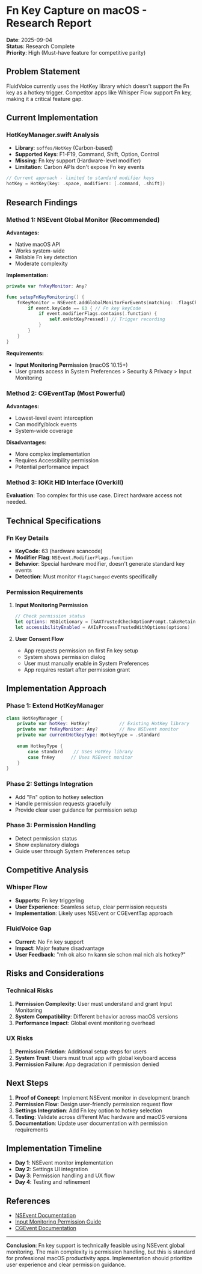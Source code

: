 # Fn Key Capture on macOS - Research Report

**Date**: 2025-09-04  
**Status**: Research Complete  
**Priority**: High (Must-have feature for competitive parity)

## Problem Statement

FluidVoice currently uses the HotKey library which doesn't support the Fn key as a hotkey trigger. Competitor apps like Whisper Flow support Fn key, making it a critical feature gap.

## Current Implementation

### HotKeyManager.swift Analysis
- **Library**: `soffes/HotKey` (Carbon-based)
- **Supported Keys**: F1-F19, Command, Shift, Option, Control
- **Missing**: Fn key support (Hardware-level modifier)
- **Limitation**: Carbon APIs don't expose Fn key events

```swift
// Current approach - limited to standard modifier keys
hotKey = HotKey(key: .space, modifiers: [.command, .shift])
```

## Research Findings

### Method 1: NSEvent Global Monitor (Recommended)

**Advantages:**
- Native macOS API
- Works system-wide  
- Reliable Fn key detection
- Moderate complexity

**Implementation:**
```swift
private var fnKeyMonitor: Any?

func setupFnKeyMonitoring() {
    fnKeyMonitor = NSEvent.addGlobalMonitorForEvents(matching: .flagsChanged) { event in
        if event.keyCode == 63 { // Fn key keyCode
            if event.modifierFlags.contains(.function) {
                self.onHotKeyPressed() // Trigger recording
            }
        }
    }
}
```

**Requirements:**
- **Input Monitoring Permission** (macOS 10.15+)
- User grants access in System Preferences > Security & Privacy > Input Monitoring

### Method 2: CGEventTap (Most Powerful)

**Advantages:**
- Lowest-level event interception
- Can modify/block events
- System-wide coverage

**Disadvantages:**
- More complex implementation
- Requires Accessibility permission
- Potential performance impact

### Method 3: IOKit HID Interface (Overkill)

**Evaluation**: Too complex for this use case. Direct hardware access not needed.

## Technical Specifications

### Fn Key Details
- **KeyCode**: 63 (hardware scancode)
- **Modifier Flag**: `NSEvent.ModifierFlags.function`
- **Behavior**: Special hardware modifier, doesn't generate standard key events
- **Detection**: Must monitor `flagsChanged` events specifically

### Permission Requirements

1. **Input Monitoring Permission**
   ```swift
   // Check permission status
   let options: NSDictionary = [kAXTrustedCheckOptionPrompt.takeRetainedValue() as NSString: true]
   let accessibilityEnabled = AXIsProcessTrustedWithOptions(options)
   ```

2. **User Consent Flow**
   - App requests permission on first Fn key setup
   - System shows permission dialog
   - User must manually enable in System Preferences
   - App requires restart after permission grant

## Implementation Approach

### Phase 1: Extend HotKeyManager
```swift
class HotKeyManager {
    private var hotKey: HotKey?           // Existing HotKey library
    private var fnKeyMonitor: Any?        // New NSEvent monitor
    private var currentHotkeyType: HotkeyType = .standard
    
    enum HotkeyType {
        case standard    // Uses HotKey library
        case fnKey      // Uses NSEvent monitor
    }
}
```

### Phase 2: Settings Integration
- Add "Fn" option to hotkey selection
- Handle permission requests gracefully
- Provide clear user guidance for permission setup

### Phase 3: Permission Handling
- Detect permission status
- Show explanatory dialogs
- Guide user through System Preferences setup

## Competitive Analysis

### Whisper Flow
- **Supports**: Fn key triggering
- **User Experience**: Seamless setup, clear permission requests
- **Implementation**: Likely uses NSEvent or CGEventTap approach

### FluidVoice Gap
- **Current**: No Fn key support
- **Impact**: Major feature disadvantage
- **User Feedback**: "mh ok also `Fn` kann sie schon mal nich als hotkey?"

## Risks and Considerations

### Technical Risks
1. **Permission Complexity**: User must understand and grant Input Monitoring
2. **System Compatibility**: Different behavior across macOS versions
3. **Performance Impact**: Global event monitoring overhead

### UX Risks
1. **Permission Friction**: Additional setup steps for users
2. **System Trust**: Users must trust app with global keyboard access
3. **Permission Failure**: App degradation if permission denied

## Next Steps

1. **Proof of Concept**: Implement NSEvent monitor in development branch
2. **Permission Flow**: Design user-friendly permission request flow
3. **Settings Integration**: Add Fn key option to hotkey selection
4. **Testing**: Validate across different Mac hardware and macOS versions
5. **Documentation**: Update user documentation with permission requirements

## Implementation Timeline

- **Day 1**: NSEvent monitor implementation
- **Day 2**: Settings UI integration  
- **Day 3**: Permission handling and UX flow
- **Day 4**: Testing and refinement

## References

- [NSEvent Documentation](https://developer.apple.com/documentation/appkit/nsevent)
- [Input Monitoring Permission Guide](https://developer.apple.com/documentation/security/requesting_permission_for_media_capture_on_macos)
- [CGEvent Documentation](https://developer.apple.com/documentation/coregraphics/cgevent)

---

**Conclusion**: Fn key support is technically feasible using NSEvent global monitoring. The main complexity is permission handling, but this is standard for professional macOS productivity apps. Implementation should prioritize user experience and clear permission guidance.